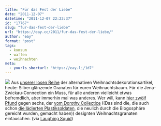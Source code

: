 ```yaml
---
title: "Für das Fest der Liebe"
date: "2011-12-07"
datetime: "2011-12-07 22:23:37"
id: "17767"
slug: "fur-das-fest-der-liebe"
url: "https://eay.cc/2011/fur-das-fest-der-liebe/"
author: "eay"
format: "post"
tags:
  - konsum
  - waffen
  - weihnachten
meta:
  - yourls_shorturl: "https://eay.li/1d7"
---
```


![](https://eay.cc/uploads/2011/xmasgrenades.jpg) Aus [unserer losen Reihe](//eay.cc/2011/krippe-fur-puristen/) der alternativen Weihnachtsdekorationsartikel, heute: Silber glänzende Granaten für euren Weihnachtsbaum. Für die Jena-Zwickau-Connection ein Muss, für alle anderen vielleicht etwas befremdlich, aber immerhin mal was anderes. Wer will, kann [hier zwölf Pfund](http://www.suck.uk.com/products/grenadedecoration) gegen sechs, der [vom Dorothy Collectice](http://www.wearedorothy.com/) ((Das sind die, die auch schon [die lädierten Plastiksoldaten](http://www.wearedorothy.com/art/casualties-of-war/), die neulich durch die Blogosphäre gereicht wurden, gemacht haben)) designten Weihnachtsgranaten eintauschen. (via [Laughing Squid](http://laughingsquid.com/xmas-declarations-grenade-shaped-christmas-tree-ornaments/))
